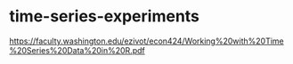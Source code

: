 # time-series-experiments
https://faculty.washington.edu/ezivot/econ424/Working%20with%20Time%20Series%20Data%20in%20R.pdf
